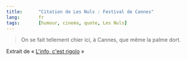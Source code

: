 ```yaml
---
title:      "Citation de Les Nuls : Festival de Cannes"
lang:       fr
tags:       [humour, cinema, quote, Les Nuls]
---
```


> On se fait tellement chier ici, à Cannes, que même la palme dort.

Extrait de « [L'info, c'est rigolo](http://www.amazon.fr/exec/obidos/ASIN/2020200090/phpheaven-21) »
